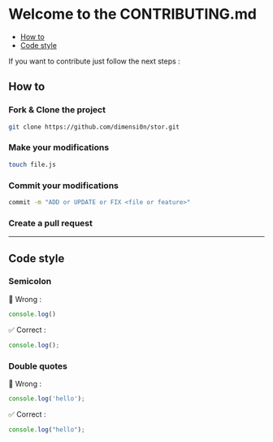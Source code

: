 # Welcome to the CONTRIBUTING.md

* [How to](#how-to)
* [Code style](#code-style)

If you want to contribute just follow the next steps :

## How to

### Fork & Clone the project

```bash
git clone https://github.com/dimensi0n/stor.git
```

### Make your modifications 

```bash
touch file.js
```

### Commit your modifications

```bash
commit -m "ADD or UPDATE or FIX <file or feature>"
```

### Create a pull request

<hr/>

## Code style

### Semicolon

🚫 Wrong :

```js
console.log()
```

✅ Correct :

```js
console.log();
```

### Double quotes

🚫 Wrong :

```js
console.log('hello');
```

✅ Correct :

```js
console.log("hello");
```

